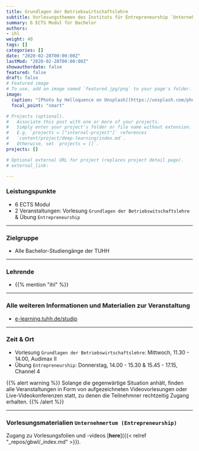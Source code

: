 ```yaml
---
title: Grundlagen der Betriebswirtschaftslehre
subtitle: Vorlesungsthemen des Instituts für Entrepreneurship `Unternehmertum` & `Finanzplanung`
summary: 6 ECTS Modul für Bachelor
authors:
- ihl
weight: 40
tags: []
categories: []
date: "2020-02-28T00:00:00Z"
lastMod: "2020-02-28T00:00:00Z"
showauthordate: false
featured: false
draft: false
# Featured image
# To use, add an image named `featured.jpg/png` to your page's folder. 
image:
  caption: "[Photo by Helloquence on Unsplash](https://unsplash.com/photos/5fNmWej4tAA), [cc0](https://creativecommons.org/share-your-work/public-domain/cc0/)"
  focal_point: "smart"

# Projects (optional).
#   Associate this post with one or more of your projects.
#   Simply enter your project's folder or file name without extension.
#   E.g. `projects = ["internal-project"]` references 
#   `content/project/deep-learning/index.md`.
#   Otherwise, set `projects = []`.
projects: []

# Optional external URL for project (replaces project detail page).
# external_link:

---
```


### Leistungspunkte

* 6 ECTS Modul
* 2 Veranstaltungen: Vorlesung `Grundlagen der Betriebswitschaftslehre` & Übung `Entrepreneurship`

***

### Zielgruppe

* Alle Bachelor-Studiengänge der TUHH

***

### Lehrende

* {{% mention "ihl" %}}

***

### Alle weiteren Informationen und Materialien zur Veranstaltung

* [e-learning.tuhh.de/studip](https://e-learning.tuhh.de/studip/dispatch.php/course/overview?cid=605a7835e42d9869524e71dc76e58021)

***

### Zeit & Ort
* Vorlesung `Grundlagen der Betriebswirtschaftslehre`: Mittwoch, 11.30 - 14.00, Audimax II
* Übung `Entrepreneurship`: Donnerstag, 14.00 - 15.30 & 15.45 - 17.15, Channel 4

{{% alert warning %}}
Solange die gegenwärtige Situation anhält, finden alle Veranstaltungen in Form von aufgezeichneten Videovorlesungen oder Live-Videokonferenzen statt, zu denen die Teilnehmner rechtzeitig Zugang erhalten.
{{% /alert %}}

***

### Vorlesungsmaterialien `Unternehmertum (Entrepreneurship)` 

Zugang zu Vorlesungsfolien und -videos [**here**]({{< relref "_repos/gbwl/_index.md" >}}).

